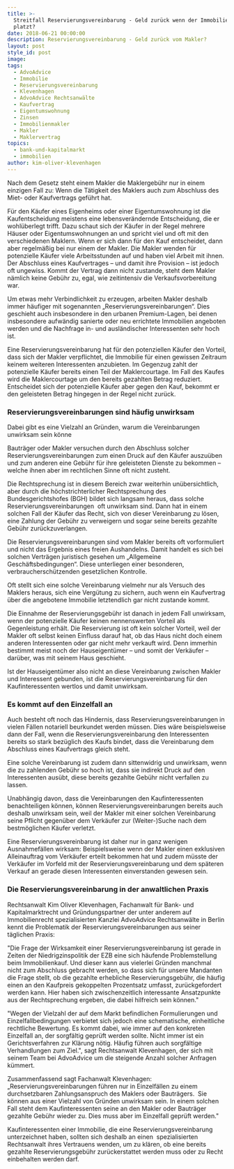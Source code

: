 ```yaml
---
title: >-
  Streitfall Reservierungsvereinbarung - Geld zurück wenn der Immobilienkauf
  platzt?
date: 2018-06-21 00:00:00
description: Reservierungsvereinbarung - Geld zurück vom Makler?
layout: post
style_id: post
image:
tags:
  - AdvoAdvice
  - Immobilie
  - Reservierungsvereinbarung
  - Klevenhagen
  - AdvoAdvice Rechtsanwälte
  - Kaufvertrag
  - Eigentumswohnung
  - Zinsen
  - Immobilienmakler
  - Makler
  - Maklervertrag
topics:
  - bank-und-kapitalmarkt
  - immobilien
author: kim-oliver-klevenhagen
---
```


Nach dem Gesetz steht einem Makler die Maklergebühr nur in einem einzigen Fall zu: Wenn die Tätigkeit des Maklers auch zum Abschluss des Miet- oder Kaufvertrags geführt hat.

Für den Käufer eines Eigenheims oder einer Eigentumswohnung ist die Kaufentscheidung meistens eine lebensverändernde Entscheidung, die er wohlüberlegt trifft. Dazu schaut sich der Käufer in der Regel mehrere Häuser oder Eigentumswohnungen an und spricht viel und oft mit den verschiedenen Maklern. Wenn er sich dann für den Kauf entscheidet, dann aber regelmäßig bei nur einem der Makler. Die Makler wenden für potenzielle Käufer viele Arbeitsstunden auf und haben viel Arbeit mit ihnen. Der Abschluss eines Kaufvertrages – und damit ihre Provision – ist jedoch oft ungewiss. Kommt der Vertrag dann nicht zustande, steht dem Makler nämlich keine Gebühr zu, egal, wie zeitintensiv die Verkaufsvorbereitung war.

Um etwas mehr Verbindlichkeit zu erzeugen, arbeiten Makler deshalb immer häufiger mit sogenannten „Reservierungsvereinbarungen“. Dies geschieht auch insbesondere in den urbanen Premium-Lagen, bei denen insbesondere aufwändig sanierte oder neu errichtete Immobilien angeboten werden und die Nachfrage in- und ausländischer Interessenten sehr hoch ist.

Eine Reservierungsvereinbarung hat für den potenziellen Käufer den Vorteil, dass sich der Makler verpflichtet, die Immobilie für einen gewissen Zeitraum keinem weiteren Interessenten anzubieten. Im Gegenzug zahlt der potenzielle Käufer bereits einen Teil der Maklercourtage. Im Fall des Kaufes wird die Maklercourtage um den bereits gezahlten Betrag reduziert. Entscheidet sich der potenzielle Käufer aber gegen den Kauf, bekommt er den geleisteten Betrag hingegen in der Regel nicht zurück.

### Reservierungsvereinbarungen sind häufig unwirksam

Dabei gibt es eine Vielzahl an Gründen, warum die Vereinbarungen unwirksam sein könne

Bauträger oder Makler versuchen durch den Abschluss solcher Reservierungsvereinbarungen zum einen Druck auf den Käufer auszuüben und zum anderen eine Gebühr für ihre geleisteten Dienste zu bekommen – welche ihnen aber im rechtlichen Sinne oft nicht zusteht.

Die Rechtsprechung ist in diesem Bereich zwar weiterhin unübersichtlich, aber durch die höchstrichterlicher Rechtsprechung des Bundesgerichtshofes (BGH) bildet sich langsam heraus, dass solche Reservierungsvereinbarungen  oft unwirksam sind. Dann hat in einem solchen Fall der Käufer das Recht, sich von dieser Vereinbarung zu lösen, eine Zahlung der Gebühr zu verweigern und sogar seine bereits gezahlte Gebühr zurückzuverlangen.

Die Reservierungsvereinbarungen sind vom Makler bereits oft vorformuliert und nicht das Ergebnis eines freien Aushandelns. Damit handelt es sich bei solchen Verträgen juristisch gesehen um „Allgemeine Geschäftsbedingungen“. Diese unterliegen einer besonderen, verbraucherschützenden gesetzlichen Kontrolle.

Oft stellt sich eine solche Vereinbarung vielmehr nur als Versuch des Maklers heraus, sich eine Vergütung zu sichern, auch wenn ein Kaufvertrag über die angebotene Immobilie letztendlich gar nicht zustande kommt. 

Die Einnahme der Reservierungsgebühr ist danach in jedem Fall unwirksam, wenn der potenzielle Käufer keinen nennenswerten Vorteil als Gegenleistung erhält. Die Reservierung ist oft kein solcher Vorteil, weil der Makler oft selbst keinen Einfluss darauf hat, ob das Haus nicht doch einem anderen Interessenten oder gar nicht mehr verkauft wird. Denn immerhin bestimmt meist noch der Hauseigentümer – und somit der Verkäufer – darüber, was mit seinem Haus geschieht.

Ist der Hauseigentümer also nicht an diese Vereinbarung zwischen Makler und Interessent gebunden, ist die Reservierungsvereinbarung für den Kaufinteressenten wertlos und damit unwirksam.

### Es kommt auf den Einzelfall an

Auch besteht oft noch das Hindernis, dass Reservierungsvereinbarungen in vielen Fällen notariell beurkundet werden müssen. Dies wäre beispielsweise dann der Fall, wenn die Reservierungsvereinbarung den Interessenten bereits so stark bezüglich des Kaufs bindet, dass die Vereinbarung dem Abschluss eines Kaufvertrags gleich steht.

Eine solche Vereinbarung ist zudem dann sittenwidrig und unwirksam, wenn die zu zahlenden Gebühr so hoch ist, dass sie indirekt Druck auf den Interessenten ausübt, diese bereits gezahlte Gebühr nicht verfallen zu lassen.

Unabhängig davon, dass die Vereinbarungen den Kaufinteressenten benachteiligen können, können Reservierungsvereinbarungen bereits auch deshalb unwirksam sein, weil der Makler mit einer solchen Vereinbarung seine Pflicht gegenüber dem Verkäufer zur (Weiter-)Suche nach dem bestmöglichen Käufer verletzt.

Eine Reservierungsvereinbarung ist daher nur in ganz wenigen Ausnahmefällen wirksam: Beispielsweise wenn der Makler einen exklusiven Alleinauftrag vom Verkäufer erteilt bekommen hat und zudem müsste der Verkäufer im Vorfeld mit der Reservierungsvereinbarung und dem späteren Verkauf an gerade diesen Interessenten einverstanden gewesen sein.

### Die Reservierungsvereinbarung in der anwaltlichen Praxis

Rechtsanwalt Kim Oliver Klevenhagen, Fachanwalt für Bank- und Kapitalmarktrecht und Gründungspartner der unter anderem auf Immobilienrecht spezialisierten Kanzlei AdvoAdvice Rechtsanwälte in Berlin kennt die Problematik der Reservierungsvereinbarungen aus seiner täglichen Praxis:

"Die Frage der Wirksamkeit einer Reservierungsvereinbarung ist gerade in Zeiten der Niedrigzinspolitik der EZB eine sich häufende Problemstellung beim Immobilienkauf. Und dieser kann aus vielerlei Gründen manchmal nicht zum Abschluss gebracht werden, so dass sich für unsere Mandanten die Frage stellt, ob die gezahlte erhebliche Reservierungsgebühr, die häufig einen an den Kaufpreis gekoppelten Prozentsatz umfasst, zurückgefordert werden kann. Hier haben sich zwischenzeitlich interessante Ansatzpunkte aus der Rechtsprechung ergeben, die dabei hilfreich sein können."

"Wegen der Vielzahl der auf dem Markt befindlichen Formulierungen und Einzelfallbedingungen verbietet sich jedoch eine schematische, einheitliche rechtliche Bewertung. Es kommt dabei, wie immer auf den konkreten Einzelfall an, der sorgfältig geprüft werden sollte. Nicht immer ist ein Gerichtsverfahren zur Klärung nötig. Häufig führen auch sorgfältige Verhandlungen zum Ziel.", sagt Rechtsanwalt Klevenhagen, der sich mit seinem Team bei AdvoAdvice um die steigende Anzahl solcher Anfragen kümmert.  

Zusammenfassend sagt Fachanwalt Klevenhagen: „Reservierungsvereinbarungen führen nur in Einzelfällen zu einem durchsetzbaren Zahlungsanspruch des Maklers oder Bauträgers.  Sie können aus einer Vielzahl von Gründen unwirksam sein. In einem solchen Fall steht dem Kaufinteressenten seine an den Makler oder Bauträger gezahlte Gebühr wieder zu. Dies muss aber im Einzelfall geprüft werden."

Kaufinteressenten einer Immobilie, die eine Reservierungsvereinbarung unterzeichnet haben, sollten sich deshalb an einen  spezialisierten Rechtsanwalt ihres Vertrauens wenden, um zu klären, ob eine bereits gezahlte Reservierungsgebühr zurückerstattet werden muss oder zu Recht einbehalten werden darf.